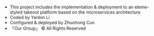 * This project includes the implementation \& deployment to an eleme-styled takeout platform based on the microservices architecture
* Coded by Yanbin Li
* Configured \& deployed by Zhuohong Cun
* 「Our Group」 © All Rights Reserved
